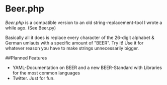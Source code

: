 # Beer.php
_Beer.php_ is a compatible version to an old string-replacement-tool I wrote a while ago. (See Beer.py)

Basically all it does is replace every character of the 26-digit alphabet & German umlauts with a specific amount of "BEER".
Try it! Use it for whatever reason you have to make strings unnecessarily bigger.

##Planned Features
- YAML-Documentation on BEER and a new BEER-Standard with Libraries for the most common languages
- Twitter. Just for fun.
